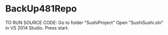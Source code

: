 # BackUp481Repo
TO RUN SOURCE CODE:
Go to folder "SushiProject"
Open "SushiSushi.sln" in VS 2014 Studio. 
Press start.
